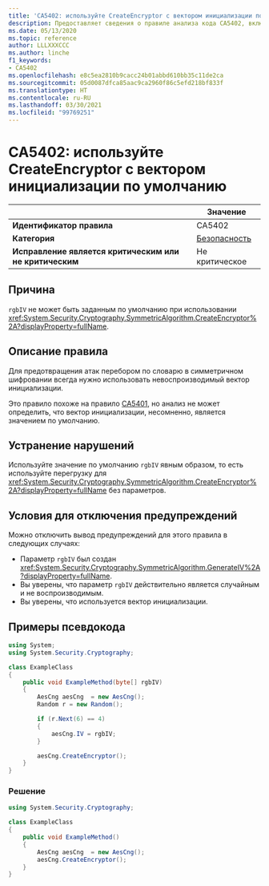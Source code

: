 ```yaml
---
title: 'CA5402: используйте CreateEncryptor с вектором инициализации по умолчанию (анализ кода)'
description: Предоставляет сведения о правиле анализа кода CA5402, включая причины нарушений и способы их устранения, а также условия отключения правила.
ms.date: 05/13/2020
ms.topic: reference
author: LLLXXXCCC
ms.author: linche
f1_keywords:
- CA5402
ms.openlocfilehash: e8c5ea2810b9cacc24b01abbd610bb35c11de2ca
ms.sourcegitcommit: 05d0087dfca85aac9ca2960f86c5efd218bf833f
ms.translationtype: HT
ms.contentlocale: ru-RU
ms.lasthandoff: 03/30/2021
ms.locfileid: "99769251"
---
```

# <a name="ca5402-use-createencryptor-with-the-default-iv"></a>CA5402: используйте CreateEncryptor с вектором инициализации по умолчанию

| | Значение |
|-|-|
| **Идентификатор правила** |CA5402|
| **Категория** |[Безопасность](security-warnings.md)|
| **Исправление является критическим или не критическим** |Не критическое|

## <a name="cause"></a>Причина

`rgbIV` не может быть заданным по умолчанию при использовании <xref:System.Security.Cryptography.SymmetricAlgorithm.CreateEncryptor%2A?displayProperty=fullName>.

## <a name="rule-description"></a>Описание правила

Для предотвращения атак перебором по словарю в симметричном шифровании всегда нужно использовать невоспроизводимый вектор инициализации.

Это правило похоже на правило [CA5401](ca5401.md), но анализ не может определить, что вектор инициализации, несомненно, является значением по умолчанию.

## <a name="how-to-fix-violations"></a>Устранение нарушений

Используйте значение по умолчанию `rgbIV` явным образом, то есть используйте перегрузку для <xref:System.Security.Cryptography.SymmetricAlgorithm.CreateEncryptor%2A?displayProperty=fullName> без параметров.

## <a name="when-to-suppress-warnings"></a>Условия для отключения предупреждений

Можно отключить вывод предупреждений для этого правила в следующих случаях:

- Параметр `rgbIV` был создан <xref:System.Security.Cryptography.SymmetricAlgorithm.GenerateIV%2A?displayProperty=fullName>.
- Вы уверены, что параметр `rgbIV` действительно является случайным и не воспроизводимым.
- Вы уверены, что используется вектор инициализации.

## <a name="pseudo-code-examples"></a>Примеры псевдокода

```csharp
using System;
using System.Security.Cryptography;

class ExampleClass
{
    public void ExampleMethod(byte[] rgbIV)
    {
        AesCng aesCng  = new AesCng();
        Random r = new Random();

        if (r.Next(6) == 4)
        {
            aesCng.IV = rgbIV;
        }

        aesCng.CreateEncryptor();
    }
}
```

### <a name="solution"></a>Решение

```csharp
using System.Security.Cryptography;

class ExampleClass
{
    public void ExampleMethod()
    {
        AesCng aesCng  = new AesCng();
        aesCng.CreateEncryptor();
    }
}
```
